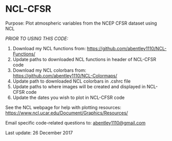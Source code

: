 # NCL-CFSR
Purpose: Plot atmospheric variables from the NCEP CFSR dataset using NCL

*PRIOR TO USING THIS CODE:*  
1) Download my NCL functions from: https://github.com/abentley1110/NCL-Functions/
2) Update paths to downloaded NCL functions in header of NCL-CFSR code
3) Download my NCL colorbars from: https://github.com/abentley1110/NCL-Colormaps/
4) Update path to downloaded NCL colorbars in .cshrc file
5) Update paths to where images will be created and displayed in NCL-CFSR code
6) Update the dates you wish to plot in NCL-CFSR code

See the NCL webpage for help with plotting resources: https://www.ncl.ucar.edu/Document/Graphics/Resources/ 

Email specific code-related questions to: abentley1110@gmail.com

Last update: 26 December 2017

